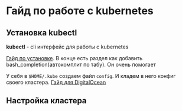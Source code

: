 # Гайд по работе с kubernetes

## Установка kubectl
**kubectl** - cli интерфейс для работы с kubernetes
 
[Гайд по установке](https://kubernetes.io/docs/tasks/tools/install-kubectl/). В конце есть раздел как добавить bash_completion(автокомплит по табу). Он очень помогает

У себя в `$HOME/.kube` создаем файл `config`. И кладем в него конфиг своего кластера.
 [Гайд для DigitalOcean](https://www.digitalocean.com/docs/kubernetes/how-to/connect-to-cluster/)
## Настройка кластера



